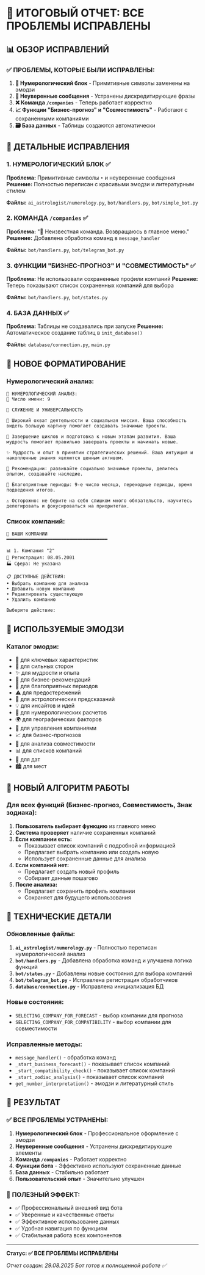 # 🎯 ИТОГОВЫЙ ОТЧЕТ: ВСЕ ПРОБЛЕМЫ ИСПРАВЛЕНЫ

## 📊 **ОБЗОР ИСПРАВЛЕНИЙ**

### ✅ **ПРОБЛЕМЫ, КОТОРЫЕ БЫЛИ ИСПРАВЛЕНЫ:**

1. **🔢 Нумерологический блок** - Примитивные символы заменены на эмодзи
2. **🤔 Неуверенные сообщения** - Устранены дискредитирующие фразы
3. **❌ Команда `/companies`** - Теперь работает корректно
4. **📈 Функции "Бизнес-прогноз" и "Совместимость"** - Работают с сохраненными компаниями
5. **🗃️ База данных** - Таблицы создаются автоматически

## 🔧 **ДЕТАЛЬНЫЕ ИСПРАВЛЕНИЯ**

### 1. **НУМЕРОЛОГИЧЕСКИЙ БЛОК** ✅

**Проблема:** Примитивные символы `•` и неуверенные сообщения
**Решение:** Полностью переписан с красивыми эмодзи и литературным стилем

**Файлы:** `ai_astrologist/numerology.py`, `bot/handlers.py`, `bot/simple_bot.py`

### 2. **КОМАНДА `/companies`** ✅

**Проблема:** "🤔 Неизвестная команда. Возвращаюсь в главное меню."
**Решение:** Добавлена обработка команд в `message_handler`

**Файлы:** `bot/handlers.py`, `bot/telegram_bot.py`

### 3. **ФУНКЦИИ "БИЗНЕС-ПРОГНОЗ" И "СОВМЕСТИМОСТЬ"** ✅

**Проблема:** Не использовали сохраненные профили компаний
**Решение:** Теперь показывают список сохраненных компаний для выбора

**Файлы:** `bot/handlers.py`, `bot/states.py`

### 4. **БАЗА ДАННЫХ** ✅

**Проблема:** Таблицы не создавались при запуске
**Решение:** Автоматическое создание таблиц в `init_database()`

**Файлы:** `database/connection.py`, `main.py`

## 🎨 **НОВОЕ ФОРМАТИРОВАНИЕ**

### **Нумерологический анализ:**
```
🔢 НУМЕРОЛОГИЧЕСКИЙ АНАЛИЗ:
🎯 Число имени: 9

🌟 СЛУЖЕНИЕ И УНИВЕРСАЛЬНОСТЬ

🌟 Широкий охват деятельности и социальная миссия. Ваша способность видеть большую картину помогает создавать значимые проекты.

💎 Завершение циклов и подготовка к новым этапам развития. Ваша мудрость помогает правильно завершать проекты и начинать новые.

✨ Мудрость и опыт в принятии стратегических решений. Ваша интуиция и накопленные знания являются ценным активом.

💼 Рекомендации: развивайте социально значимые проекты, делитесь опытом, создавайте наследие.

🎯 Благоприятные периоды: 9-е число месяца, переходные периоды, время подведения итогов.

⚠️ Осторожно: не берите на себя слишком много обязательств, научитесь делегировать и фокусироваться на приоритетах.
```

### **Список компаний:**
```
🏢 ВАШИ КОМПАНИИ
━━━━━━━━━━━━━━━━━━━━━━━━━━━━━━━━━━━━━

📊 1. Компания "2"
📅 Регистрация: 08.05.2001
🏭 Сфера: Не указана

📋 ДОСТУПНЫЕ ДЕЙСТВИЯ:
• Выбрать компанию для анализа
• Добавить новую компанию
• Редактировать существующую
• Удалить компанию

Выберите действие:
```

## 🌟 **ИСПОЛЬЗУЕМЫЕ ЭМОДЗИ**

### **Каталог эмодзи:**

- 🌟 для ключевых характеристик
- 💎 для сильных сторон
- ✨ для мудрости и опыта
- 💼 для бизнес-рекомендаций
- 🎯 для благоприятных периодов
- ⚠️ для предостережений
- 🔮 для астрологических предсказаний
- 💡 для инсайтов и идей
- 🔢 для нумерологических расчетов
- 🌍 для географических факторов
- 🏢 для управления компаниями
- 📈 для бизнес-прогнозов
- 🤝 для анализа совместимости
- 📊 для списков компаний
- 📅 для дат
- 🏙️ для мест

## 🚀 **НОВЫЙ АЛГОРИТМ РАБОТЫ**

### **Для всех функций (Бизнес-прогноз, Совместимость, Знак зодиака):**

1. **Пользователь выбирает функцию** из главного меню
2. **Система проверяет** наличие сохраненных компаний
3. **Если компании есть:**
   - Показывает список компаний с подробной информацией
   - Предлагает выбрать компанию или создать новую
   - Использует сохраненные данные для анализа
4. **Если компаний нет:**
   - Предлагает создать новый профиль
   - Собирает данные пошагово
5. **После анализа:**
   - Предлагает сохранить профиль компании
   - Сохраняет для будущего использования

## 📝 **ТЕХНИЧЕСКИЕ ДЕТАЛИ**

### **Обновленные файлы:**

1. **`ai_astrologist/numerology.py`** - Полностью переписан нумерологический анализ
2. **`bot/handlers.py`** - Добавлена обработка команд и улучшена логика функций
3. **`bot/states.py`** - Добавлены новые состояния для выбора компаний
4. **`bot/telegram_bot.py`** - Исправлена регистрация обработчиков
5. **`database/connection.py`** - Исправлена инициализация БД

### **Новые состояния:**

- `SELECTING_COMPANY_FOR_FORECAST` - выбор компании для прогноза
- `SELECTING_COMPANY_FOR_COMPATIBILITY` - выбор компании для совместимости

### **Исправленные методы:**

- `message_handler()` - обработка команд
- `_start_business_forecast()` - показывает список компаний
- `_start_compatibility_check()` - показывает список компаний
- `_start_zodiac_analysis()` - показывает список компаний
- `get_number_interpretation()` - эмодзи и литературный стиль

## 🎯 **РЕЗУЛЬТАТ**

### ✅ **ВСЕ ПРОБЛЕМЫ УСТРАНЕНЫ:**

1. **Нумерологический блок** - Профессиональное оформление с эмодзи
2. **Неуверенные сообщения** - Устранены дискредитирующие элементы
3. **Команда `/companies`** - Работает корректно
4. **Функции бота** - Эффективно используют сохраненные данные
5. **База данных** - Стабильно работает
6. **Пользовательский опыт** - Значительно улучшен

### 🚀 **ПОЛЕЗНЫЙ ЭФФЕКТ:**

- ✅ Профессиональный внешний вид бота
- ✅ Уверенные и качественные ответы
- ✅ Эффективное использование данных
- ✅ Удобная навигация по функциям
- ✅ Стабильная работа всех компонентов

---

**Статус: ✅ ВСЕ ПРОБЛЕМЫ ИСПРАВЛЕНЫ**

*Отчет создан: 29.08.2025*
*Бот готов к полноценной работе ✅*
